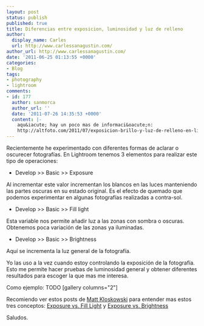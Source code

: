 ```yaml
---
layout: post
status: publish
published: true
title: Diferencias entre exposicion, luminosidad y luz de relleno
author:
  display_name: Carles
  url: http://www.carlessanagustin.com/
author_url: http://www.carlessanagustin.com/
date: '2011-06-25 01:13:55 +0000'
categories:
- Blog
tags:
- photography
- lightroom
comments:
- id: 177
  author: sanmorca
  author_url: ''
  date: '2011-07-26 14:35:53 +0000'
  content: |-
    aqu&iacute; hay un poco mas de informaci&oacute;n:
    http://altfoto.com/2011/07/exposicion-brillo-y-luz-de-relleno-en-lightroom
---
```

Recientemente he experimentado con diferentes formas de aclarar o oscurecer fotografías. En Lightroom tenemos 3 elementos para realizar este tipo de operaciones:

*   Develop >> Basic >> Exposure

Al incrementar este valor incrementan los blancos en las luces manteniendo las partes oscuras en su estado original. Es el efecto de quemado que podemos experimentar en algunas fotografías realizadas a contra-sol.

*   Develop >> Basic >> Fill light

Esta variable nos permite añadir luz a las zonas con sombra o oscuras. Obtenemos poca variación de las zonas ya iluminadas.

*   Develop >> Basic >> Brightness

Aquí se incrementa la luz general de la fotografía.

Yo las uso a la vez cuando estoy controlando la exposición de la fotografía. Esto me permite hacer pruebas de luminosidad general y obtener diferentes resultados para escoger la que mas me interesa.

Como ejemplo:
TODO
[gallery columns="2"]

Recomiendo ver estos posts de [Matt Kloskowski](http://www.lightroomkillertips.com/) para entender mas estos tres conceptos: [Exposure vs. Fill Light](http://lightroomkillertips.com/2011/free-lightroom-video-exposure-vs-fill-light/) y [Exposure vs. Brightness](http://lightroomkillertips.com/2010/lightroom-exposure-vs-brightness/)

Saludos.
